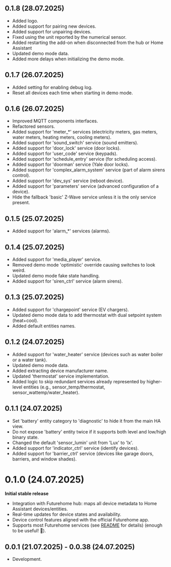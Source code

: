 <!-- https://developers.home-assistant.io/docs/add-ons/presentation#keeping-a-changelog -->

## 0.1.8 (28.07.2025)

- Added logo.
- Added support for pairing new devices.
- Added support for unpairing devices.
- Fixed using the unit reported by the numerical sensor.
- Added restarting the add-on when disconnected from the hub or Home Assistant
- Updated demo mode data.
- Added more delays when initializing the demo mode.

## 0.1.7 (26.07.2025)

- Added setting for enabling debug log.
- Reset all devices each time when starting in demo mode.

## 0.1.6 (26.07.2025)

- Improved MQTT components interfaces.
- Refactored sensors.
- Added support for 'meter_*' services (electricity meters, gas meters, water meters, heating meters, cooling meters).
- Added support for 'sound_switch' service (sound emitters).
- Added support for 'door_lock' service (door locks).
- Added support for 'user_code' service (keypads).
- Added support for 'schedule_entry' service (for scheduling access).
- Added support for 'doorman' service (Yale door locks).
- Added support for 'complex_alarm_system' service (part of alarm sirens control).
- Added support for 'dev_sys' service (reboot device).
- Added support for 'parameters' service (advanced configuration of a device).
- Hide the fallback 'basic' Z-Wave service unless it is the only service present.

## 0.1.5 (25.07.2025)

- Added support for 'alarm_*' services (alarms).

## 0.1.4 (25.07.2025)

- Added support for 'media_player' service.
- Removed demo mode 'optimistic' override causing switches to look weird.
- Updated demo mode fake state handling.
- Added support for 'siren_ctrl' service (alarm sirens).

## 0.1.3 (25.07.2025)

- Added support for 'chargepoint' service (EV chargers).
- Updated demo mode data to add thermostat with dual setpoint system (heat+cool).
- Added default entities names.

## 0.1.2 (24.07.2025)

- Added support for 'water_heater' service (devices such as water boiler or a water tank).
- Updated demo mode data.
- Added extracting device manufacturer name.
- Updated 'thermostat' service implementation.
- Added logic to skip redundant services already represented by higher-level entities (e.g., sensor_temp/thermostat, sensor_wattemp/water_heater).

## 0.1.1 (24.07.2025)

- Set 'battery' entity category to 'diagnostic' to hide it from the main HA view.
- Do not expose 'battery' entity twice if it supports both level and low/high binary state.
- Changed the default 'sensor_lumin' unit from 'Lux' to 'lx'.
- Added support for 'indicator_ctrl' service (identify devices).
- Added support for 'barrier_ctrl' service (devices like garage doors, barriers, and window shades).

# 0.1.0 (24.07.2025)

**Initial stable release**

* Integration with Futurehome hub: maps all device metadata to Home Assistant devices/entities.
* Real-time updates for device states and availability.
* Device control features aligned with the official Futurehome app.
* Supports most Futurehome services (see [README](https://github.com/adrianjagielak/home-assistant-futurehome) for details) (enough to be useful! 🎉).

## 0.0.1 (21.07.2025) - 0.0.38 (24.07.2025)

- Development.
